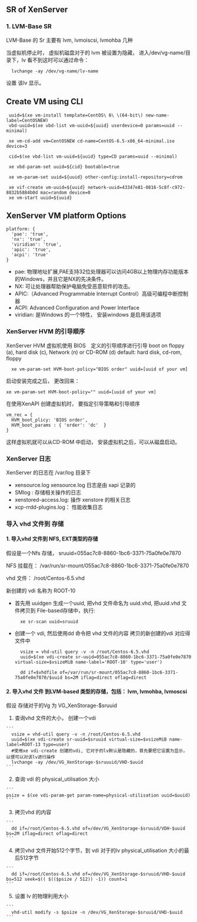 ## SR of XenServer

### 1. LVM-Base SR
LVM-Base 的 Sr 主要有 lvm, lvmoiscsi, lvmohba 几种

当虚拟机停止时， 虚拟机磁盘对于的 lvm  被设置为隐藏， 进入/dev/vg-name/目录下，lv 看不到这时可以通过命令：

```
  lvchange -ay /dev/vg-name/lv-name
```
设置 该lv 显示。


## Create VM using CLI

```
 uuid=$(xe vm-install template=CentOS\ 6\ \(64-bit\) new-name-label=CentOSNEW)
 vbd-uuid=$(xe vbd-list vm-uuid=${uuid} userdevice=0 params=uuid --minimal)
 
 xe vm-cd-add vm=CentOSNEW cd-name=CentOS-6.5-x86_64-minimal.iso device=3
 
 cid=$(xe vbd-list vm-uuid=${uuid} type=CD params=uuid --minimal)
 
 xe vbd-param-set uuid=${cid} bootable=true
 
 xe vm-param-set uuid=${uuid} other-config:install-repository=cdrom
 
 xe vif-create vm-uuid=${uuid} network-uuid=43347e81-0816-5c8f-c972-8832b5884b0d mac=random device=0
 xe vm-start uuid=${uuid}
```

## XenServer VM platform Options
```
platform: {
  'pae': 'true',
  'nx': 'true',
  'viridian': 'true',
  'apic': 'true',
  'acpi': 'true'
}
```

  - pae: 物理地址扩展,PAE支持32位处理器可以访问4GB以上物理内存功能版本的Windows，并且它是NX的先决条件。
  - NX: 可让处理器帮助保护电脑免受恶意软件的攻击。
  - APIC:（Advanced Programmable Interrupt Control）高级可编程中断控制器
  - ACPI: Advanced Configuration and Power Interface
  - viridian: 是Windows 的一个特性， 安装windows 是启用该选项

### XenServer HVM 的引导顺序
XenServer HVM 虚拟机使用 BIOS　定义的引导顺序进行引导
boot on floppy (a), hard disk (c), Network (n) or CD-ROM (d)
default: hard disk, cd-rom, floppy
```
  xe vm-param-set HVM-boot-policy="BIOS order" uuid=[uuid of your vm]
```
启动安装完成之后， 更改回来：
```
xe vm-param-set HVM-boot-policy="" uuid=[uuid of your vm]
```

在使用XenAPI 创建虚拟机时， 要指定引导策略和引导顺序
```
vm_rec = {
  HVM_boot_plicy: 'BIOS order',
  HVM_boot_params : { 'order': 'dc'  }
}
```
这样虚拟机就可以从CD-ROM 中启动， 安装虚拟机之后，可以从磁盘启动。

### XenServer 日志
XenServer 的日志在 /var/log 目录下
- xensource.log xensource.log 日志是由 xapi 记录的
- SMlog : 存储相关操作的日志
- xenstored-access.log: 操作 xenstore 的相关日志
- xcp-rrdd-plugins.log： 性能收集日志


### 导入 vhd 文件到 存储
#### 1. 导入vhd 文件到 NFS, EXT类型的存储
假设是一个Nfs 存储， sruuid=055ac7c8-8860-1bc6-3371-75a0fe0e7870 

NFS 挂载在： /var/run/sr-mount/055ac7c8-8860-1bc6-3371-75a0fe0e7870

vhd 文件： /root/Centos-6.5.vhd

新创建的 vdi 名称为 ROOT-10

  - 首先用 uuidgen 生成一个uuid,  把vhd 文件命名为 uuid.vhd, 把uuid.vhd 文件拷贝到 File-based存储中，执行:
  
    ```
      xe sr-scan uuid=sruuid
    ```
  - 创建一个 vdi, 然后使用dd 命令把 vhd 文件的内容 拷贝的新创建的vdi 对应得文件中
     
    ```
      vsize = vhd-util query -v -n /root/Centos-6.5.vhd
      uuid=$(xe vdi-create sr-uuid=055ac7c8-8860-1bc6-3371-75a0fe0e7870 virtual-size=$vsizeMiB name-label='ROOT-10' type='user')
      
      dd if=$vhdfile of=/var/run/sr-mount/055ac7c8-8860-1bc6-3371-75a0fe0e7870/$uuid bs=2M iflag=direct oflag=direct
    ```
    
#### 2. 导入vhd 文件 到LVM-based 类型的存储，包括： lvm, lvmohba, lvmoscsi
  假设 存储对于的Vg 为 VG_XenStorage-$sruuid
  
  1. 查询vhd 文件的大小， 创建一个vdi
  
    ```
      vsize = vhd-util query -v -n /root/Centos-6.5.vhd
      uuid=$(xe vdi-create sr-uuid=$sruuid virtual-size=$vsizeMiB name-label=ROOT-13 type=user)
      #使用xe vdi-create 创建的vdi, 它对于的lv默认是隐藏的，首先要把它设置为显示，以便可以对该lv进行操作
      lvchange -ay /dev/VG_XenStorage-$sruuuid/VHD-$uuid
    ```
  2. 查询 vdi 的 physical_utilisation 大小
  
    ```
    psize = $(xe vdi-param-get param-name=physical-utilisation uuid=$uuid)
    ```
  3. 拷贝vhd 的内容
  
    ```
      dd if=/root/Centos-6.5.vhd of=/dev/VG_XenStorage-$sruuid/VDH-$uuid bs=2M iflag=direct oflag=direct
    ```
  4. 拷贝vhd 文件开始512个字节，到 vdi 对于的lv physical_utilisation 大小的最后512字节
  
    ```
      dd if=/root/Centos-6.5.vhd of=/dev/VG_XenStorage-$sruuid/VHD-$uuid bs=512 seek=$(( $(($psize / 512)) -1)) count=1
    ```
  5. 设置 lv 的物理利用大小
  
    ```
      vhd-util modify -s $psize -n /dev/VG_XenStorage-$sruuid/VHD-$uuid
    ```
  
